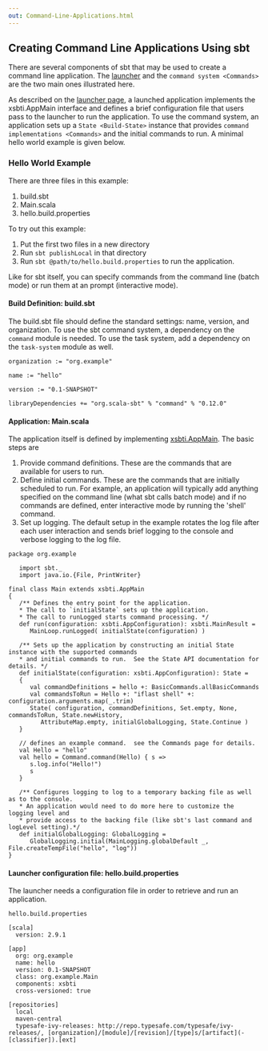 ```yaml
---
out: Command-Line-Applications.html
---
```


  [Sbt-Launcher]: Sbt-Launcher.html

Creating Command Line Applications Using sbt
--------------------------------------------

There are several components of sbt that may be used to create a command
line application. The [launcher][Sbt-Launcher] and the
`command system <Commands>` are the two main ones illustrated here.

As described on the [launcher page][Sbt-Launcher], a
launched application implements the xsbti.AppMain interface and defines
a brief configuration file that users pass to the launcher to run the
application. To use the command system, an application sets up a
`State <Build-State>` instance that provides
`command implementations <Commands>` and the initial commands to run. A
minimal hello world example is given below.

### Hello World Example

There are three files in this example:

1.  build.sbt
2.  Main.scala
3.  hello.build.properties

To try out this example:

1.  Put the first two files in a new directory
2.  Run `sbt publishLocal` in that directory
3.  Run `sbt @path/to/hello.build.properties` to run the application.

Like for sbt itself, you can specify commands from the command line
(batch mode) or run them at an prompt (interactive mode).

#### Build Definition: build.sbt

The build.sbt file should define the standard settings: name, version,
and organization. To use the sbt command system, a dependency on the
`command` module is needed. To use the task system, add a dependency on
the `task-system` module as well.

    organization := "org.example"

    name := "hello"

    version := "0.1-SNAPSHOT"

    libraryDependencies += "org.scala-sbt" % "command" % "0.12.0"

#### Application: Main.scala

The application itself is defined by implementing
[xsbti.AppMain](../../api/xsbti/AppMain.html). The basic steps are

1.  Provide command definitions. These are the commands that are
    available for users to run.
2.  Define initial commands. These are the commands that are initially
    scheduled to run. For example, an application will typically add
    anything specified on the command line (what sbt calls batch mode)
    and if no commands are defined, enter interactive mode by running
    the 'shell' command.
3.  Set up logging. The default setup in the example rotates the log
    file after each user interaction and sends brief logging to the
    console and verbose logging to the log file.

<!-- -->

    package org.example

       import sbt._
       import java.io.{File, PrintWriter}

    final class Main extends xsbti.AppMain
    {
       /** Defines the entry point for the application.
       * The call to `initialState` sets up the application.
       * The call to runLogged starts command processing. */
       def run(configuration: xsbti.AppConfiguration): xsbti.MainResult =
          MainLoop.runLogged( initialState(configuration) )

       /** Sets up the application by constructing an initial State instance with the supported commands
       * and initial commands to run.  See the State API documentation for details. */
       def initialState(configuration: xsbti.AppConfiguration): State =
       {
          val commandDefinitions = hello +: BasicCommands.allBasicCommands
          val commandsToRun = Hello +: "iflast shell" +: configuration.arguments.map(_.trim)
          State( configuration, commandDefinitions, Set.empty, None, commandsToRun, State.newHistory,
             AttributeMap.empty, initialGlobalLogging, State.Continue )
       }

       // defines an example command.  see the Commands page for details.
       val Hello = "hello"
       val hello = Command.command(Hello) { s =>
          s.log.info("Hello!")
          s
       }

       /** Configures logging to log to a temporary backing file as well as to the console. 
       * An application would need to do more here to customize the logging level and
       * provide access to the backing file (like sbt's last command and logLevel setting).*/
       def initialGlobalLogging: GlobalLogging =
          GlobalLogging.initial(MainLogging.globalDefault _, File.createTempFile("hello", "log"))
    }

#### Launcher configuration file: hello.build.properties

The launcher needs a configuration file in order to retrieve and run an
application.

`hello.build.properties`

``` {.sourceCode .ini}
[scala]
  version: 2.9.1

[app]
  org: org.example
  name: hello
  version: 0.1-SNAPSHOT
  class: org.example.Main
  components: xsbti
  cross-versioned: true

[repositories]
  local
  maven-central
  typesafe-ivy-releases: http://repo.typesafe.com/typesafe/ivy-releases/, [organization]/[module]/[revision]/[type]s/[artifact](-[classifier]).[ext]
```
